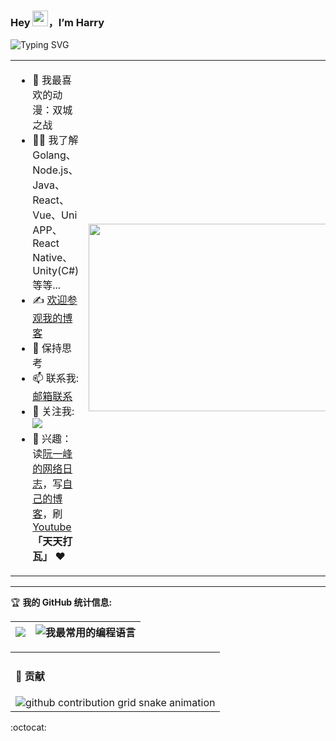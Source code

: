 ### Hey <img src="https://media.giphy.com/media/hvRJCLFzcasrR4ia7z/giphy.gif" width="25px">，I’m Harry
![Typing SVG](https://readme-typing-svg.demolab.com/?lines=欢迎+来到+我的+Github+主页;很荣幸+能够+帮到你)


<table>
<tr>
<td valign="center"  width="30%">

- 🤖 我最喜欢的动漫：双城之战
- 👨‍💻 我了解Golang、Node.js、Java、React、Vue、Uni APP、React Native、Unity(C#)等等...
- ✍️ [欢迎参观我的博客](https://harry.ocybers.com)
- 💬 保持思考
- 📫 联系我: [邮箱联系](mailto:hl396276621@gmail.com)
- 👏 关注我: [![](https://img.shields.io/github/followers/Harry969?label=关注我&style=social)](https://github.com/Harry969/)
- 🎣 兴趣：读[阮一峰的网络日志](https://www.ruanyifeng.com/blog/)，写[自己的博客](https://harry.ocybers.com)，刷[Youtube](https://www.youtube.com)
**「天天打瓦」** ❤️
</td>
<td valign="center" width="100%" height="100%">
<img src="https://github.com/user-attachments/assets/7e018694-352d-494a-9a22-89d7d21f52b6" width="703" height="300">
</td>
</tr>
</table>

<hr/>

🏆 **我的 GitHub 统计信息:**

|![](https://github-readme-stats.vercel.app/api?username=Harry969)|![我最常用的编程语言](https://github-readme-stats.vercel.app/api/top-langs/?username=Harry969&layout=compact&hide_border=true&langs_count=10)|
|-|-|


<table>
<tr>
<td valign="center"  width="100%">

#### 🐍 贡献
<picture>
  <source media="(prefers-color-scheme: dark)" srcset="https://raw.githubusercontent.com/Harry969/Harry969/output/github-contribution-grid-snake-dark.svg">
  <source media="(prefers-color-scheme: light)" srcset="https://raw.githubusercontent.com/Harry969/Harry969/output/github-contribution-grid-snake.svg">
  <img alt="github contribution grid snake animation" src="https://raw.githubusercontent.com/Harry969/Harry969/output/github-contribution-grid-snake.svg">
</picture>

</td>

</tr>
</table>

:octocat:
